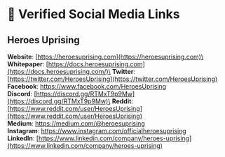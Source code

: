 # 🔗 Verified Social Media Links

## Heroes Uprising

**Website**: [https://heroesuprising.com](https://heroesuprising.com)\
**Whitepaper**: [https://docs.heroesuprising.com](https://docs.heroesuprising.com/)\
**Twitter**: [https://twitter.com/HeroesUprising](https://twitter.com/HeroesUprising) \
**Facebook**: [https://www.facebook.com/HeroesUprising ](https://www.facebook.com/HeroesUprising)\
**Discord**: [https://discord.gg/RTMxT9p9Mw](https://discord.gg/RTMxT9p9Mw)\
**Reddit**: [https://www.reddit.com/user/HeroesUprising](https://www.reddit.com/user/HeroesUprising) \
**Medium**: [https://medium.com/@heroesuprising ](https://medium.com/@heroesuprising)\
**Instagram**: [https://www.instagram.com/officialheroesuprising ](https://www.instagram.com/officialheroesuprising)\
**LinkedIn**: [https://www.linkedin.com/company/heroes-uprising](https://www.linkedin.com/company/heroes-uprising)
